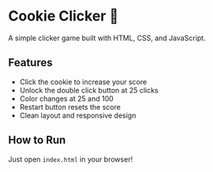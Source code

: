 # Cookie Clicker 🍪

A simple clicker game built with HTML, CSS, and JavaScript.

## Features

- Click the cookie to increase your score
- Unlock the double click button at 25 clicks
- Color changes at 25 and 100
- Restart button resets the score
- Clean layout and responsive design

## How to Run

Just open `index.html` in your browser!